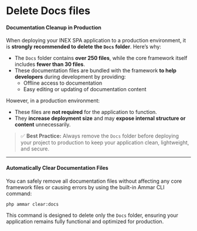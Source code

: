 # Delete Docs files

#### Documentation Cleanup in Production

When deploying your INEX SPA application to a production environment, it is **strongly recommended to delete the `Docs` folder**. Here’s why:

* The `Docs` folder contains **over 250 files**, while the core framework itself includes **fewer than 30 files**.
* These documentation files are bundled with the framework **to help developers** during development by providing:
  * Offline access to documentation
  * Easy editing or updating of documentation content

However, in a production environment:

* These files are **not required** for the application to function.
* They **increase deployment size** and may **expose internal structure or content** unnecessarily.

> ✅ **Best Practice:** Always remove the `Docs` folder before deploying your project to production to keep your application clean, lightweight, and secure.

***

#### Automatically Clear Documentation Files

You can safely remove all documentation files without affecting any core framework files or causing errors by using the built-in Ammar CLI command:

```bash
php ammar clear:docs
```

This command is designed to delete only the `Docs` folder, ensuring your application remains fully functional and optimized for production.
